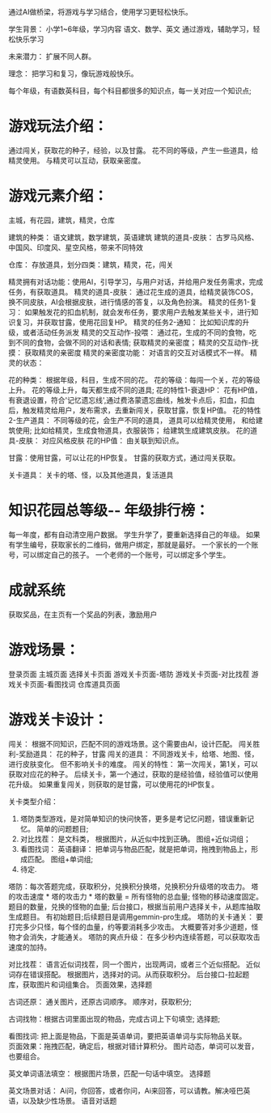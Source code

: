 通过AI做桥梁，将游戏与学习结合，使用学习更轻松快乐。


学生背景：
小学1~6年级，学习内容
语文、数学、英文
通过游戏，辅助学习，轻松快乐学习

未来潜力：
扩展不同人群。

理念： 把学习和复习，像玩游戏般快乐。


每个年级，有语数英科目，每个科目都很多的知识点，每一关对应一个知识点;



# 游戏玩法介绍：
通过闯关，获取花的种子，经验，以及甘露。
花不同的等级，产生一些道具，给精灵使用。
与精灵可以互动，获取亲密度。


# 游戏元素介绍：

主城，有花园，建筑，精灵，仓库

建筑的种类： 语文建筑，数学建筑，英语建筑
建筑的道具-皮肤： 古罗马风格、中国风、印度风、星空风格，带来不同特效

仓库： 存放道具，划分四类：建筑，精灵，花，闯关



精灵拥有对话功能：使用AI，引导学习，与用户对话，并给用户发任务需求，完成任务，有获取道具。
精灵的道具-皮肤： 通过花生成的道具，给精灵装饰COS，换不同皮肤，AI会根据皮肤，进行情感的答复，以及角色扮演。
精灵的任务1-复习： 如果触发花的扣血机制，就会发布任务，要求用户去触发某些关卡，进行知识复习，并获取甘露，使用花回复HP。
精灵的任务2-通知： 比如知识库的升级，或者活动任务派发
精灵的交互动作-投喂： 通过花，生成的不同的食物，吃到不同的食物，会做不同的对话和表情; 获取精灵的亲密度；
精灵的交互动作-抚摸： 获取精灵的亲密度 
精灵的亲密度功能： 对语言的交互对话模式不一样。
精灵的状态：

花的种类： 根据年级，科目，生成不同的花。
花的等级：每闯一个关，花的等级上升。 花的等级上升，每天都生成不同的道具; 
花的特性1-衰退HP： 花有HP值，有衰退设置，符合'记忆遗忘线',通过费洛蒙遗忘曲线，触发卡点后，扣血，扣血后，触发精灵给用户，发布需求，去重新闯关，获取甘露，恢复HP值。
花的特性2-生产道具： 不同等级的花，会生产不同的道具， 道具可以给精灵使用， 和给建筑使用;  比如给精灵，生成食物道具，衣服装饰； 给建筑生成建筑皮肤。
花的道具-皮肤： 对应风格皮肤
花的HP值： 由关联到知识点。

甘露：使用甘露，可以让花的HP恢复。 甘露的获取方式，通过闯关获取。


关卡道具：
关卡的塔、怪，以及其他道具，复活道具



# 知识花园总等级-- 年级排行榜：
每一年度，都有自动清空用户数据。 
学生升学了，要重新选择自己的年级。
如果有学生编号，获取家长的二维码，做用户绑定，那就是最好。
一个家长的一个账号，可以绑定自己的孩子。
一个老师的一个账号，可以绑定多个学生。



# 成就系统
获取奖品，在主页有一个奖品的列表，激励用户



# 游戏场景：
登录页面
主城页面
选择关卡页面
游戏关卡页面-塔防
游戏关卡页面-对比找茬
游戏关卡页面-看图找词
仓库道具页面



# 游戏关卡设计：

闯关： 根据不同知识，匹配不同的游戏场景。这个需要由AI，设计匹配。
闯关胜利-奖励道具： 花的种子，甘露
闯关的道具： 不同游戏关卡，给塔、地图、怪，进行皮肤变化。 但不影响关卡的难度。
闯关的特性： 第一次闯关，第1关，可以获取对应花的种子。 后续关卡，第一个通过，获取的是经验值，经验值可以使用花升级。  如果重复闯关，则获取的是甘露，可以使用花的HP恢复。


关卡类型介绍：
1. 塔防类型游戏，是对简单知识的快问快答，更多是考记忆问题，错误重新记忆。 简单的问题题目;
2. 对比找茬： 是文科类， 根据图片，从近似中找到正确。  图组+近似词组；
3. 看图找词： 英语翻译： 把单词与物品匹配，就是把单词，拖拽到物品上，形成匹配。 图组+单词组; 
4. 待定.


塔防：每次答题完成，获取积分，兑换积分换塔，兑换积分升级塔的攻击力。
塔的攻击速度 * 塔的攻击力 * 塔的数量 = 所有怪物的总血量; 怪物的移动速度固定。
题目的数量，兑换的怪物的血量;
后台接口，根据当前用户选择关卡，从题库抽取生成题目。 有初始题目;后续题目是调用gemmin-pro生成。
塔防的关卡通关： 要打完多少只怪，每个怪的血量，约等要消耗多少攻击。  大概要答对多少道题，怪物才会消失，才能通关。
塔防的爽点升级： 在多少秒内连续答题，可以获取攻击速度的加持。

对比找茬： 语言近似词找茬，同一个图片，出现两词，或者三个近似搭配。 近似词存在错误搭配。 根据图片，选择对的词。从而获取积分。
后台接口-拉起题库，获取图片和词组集合。 
页面效果，选择题

古词还原： 通关图片，还原古词顺序。 
顺序对，获取积分;


古词找物：根据古词里面出现的物品，完成古词上下句填空;
选择题;


看图找词: 把上面是物品，下面是英语单词，要把英语单词与实际物品关联。  
页面效果：拖拽匹配，确定后，根据对错计算积分。 图片动态，单词可以发音，也要组合。

英文单词语法填空： 根据图片场景，匹配一句话中填空。
选择题

英文场景对话： Ai问，你回答，或者你问，Ai来回答，可以请教。解决哑巴英语，以及缺少性场景。
语音对话题

